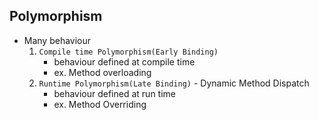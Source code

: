 ## Polymorphism

- Many behaviour
    1. `Compile time Polymorphism(Early Binding)`
        - behaviour defined at compile time
        - ex. Method overloading
    2. `Runtime Polymorphism(Late Binding)` - Dynamic Method Dispatch
        - behaviour defined at run time
        - ex. Method Overriding
